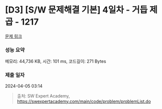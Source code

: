 # [D3] [S/W 문제해결 기본] 4일차 - 거듭 제곱 - 1217 

[문제 링크](https://swexpertacademy.com/main/code/problem/problemDetail.do?contestProbId=AV14dUIaAAUCFAYD) 

### 성능 요약

메모리: 44,736 KB, 시간: 101 ms, 코드길이: 271 Bytes

### 제출 일자

2024-04-05 03:14



> 출처: SW Expert Academy, https://swexpertacademy.com/main/code/problem/problemList.do
